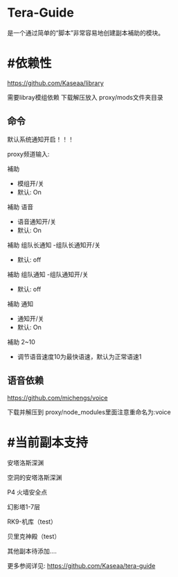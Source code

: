 # Tera-Guide

是一个通过简单的“脚本”非常容易地创建副本補助的模块。

# #依赖性

https://github.com/Kaseaa/library

需要libray模组依赖 下载解压放入 proxy/mods文件夹目录


## 命令

默认系统通知开启！！！

proxy频道输入:

補助
- 模组开/关
- 默认: On


補助 语音
- 语音通知开/关
- 默认: On



補助 组队长通知
-组队长通知开/关
- 默认: off


補助 组队通知
-组队通知开/关
- 默认: off




補助 通知
- 通知开/关
- 默认: On



補助 2~10

- 调节语音速度10为最快语速，默认为正常语速1







## 语音依赖

https://github.com/michengs/voice

下载并解压到 proxy/node_modules里面注意重命名为:voice







# #当前副本支持

安塔洛斯深渊

空洞的安塔洛斯深渊

P4 火墙安全点

幻影塔1-7层

RK9-机库（test）

贝里克神殿（test）

其他副本待添加....

更多参阅详见: 
https://github.com/Kaseaa/tera-guide